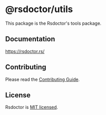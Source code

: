 # @rsdoctor/utils

This package is the Rsdoctor's tools package.

## Documentation

https://rsdoctor.rs/

## Contributing

Please read the [Contributing Guide](https://github.com/web-infra-dev/rsdoctor/blob/main/CONTRIBUTING.md).

## License

Rsdoctor is [MIT licensed](https://github.com/web-infra-dev/rsdoctor/blob/main/LICENSE).
